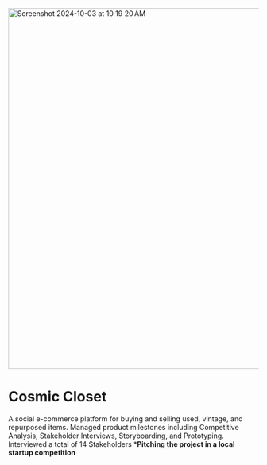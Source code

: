 <img width="726" alt="Screenshot 2024-10-03 at 10 19 20 AM" src="https://github.com/user-attachments/assets/08131457-0e71-4397-b354-f198388c4fb4">

# Cosmic Closet
A social e-commerce platform for buying and selling used, vintage, and repurposed items. Managed product milestones including Competitive Analysis, Stakeholder Interviews, Storyboarding, and Prototyping. Interviewed a total of 14 Stakeholders ***Pitching the project in a local startup competition**
